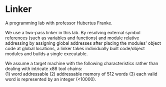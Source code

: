 # Linker
A programming lab with professor Hubertus Franke. 

We use a two-pass linker in this lab. By resolving external symbol references (such as variables and functions) and module relative addressing by assigning global addresses after placing the modules' object code at global locations, a linker takes individually built code/object modules and builds a single executable.  

We assume a target machine with the following characteristics rather than dealing with intricate x86 tool chains:  
(1) word addressable (2) addressable memory of 512 words  (3) each valid word is represented by an integer (&lt;10000).
